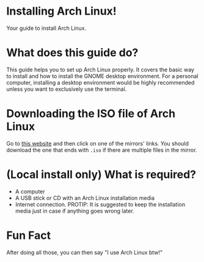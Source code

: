 # Installing Arch Linux!

Your guide to install Arch Linux.

# What does this guide do?

This guide helps you to set up Arch Linux properly. It covers the basic way to install and how to install the GNOME desktop environment.
For a personal computer, installing a desktop environment would be highly recommended unless you want to exclusively use the terminal.

# Downloading the ISO file of Arch Linux

Go to [this website](https://archlinux.org/download/) and then click on one of the mirrors' links.
You should download the one that ends with `.iso` if there are multiple files in the mirror.

# (Local install only) What is required?

- A computer
- A USB stick or CD with an Arch Linux installation media
- Internet connection.
  PROTIP: It is suggested to keep the installation media just in case if anything goes wrong later.

# Fun Fact

After doing all those, you can then say "I use Arch Linux btw!"
